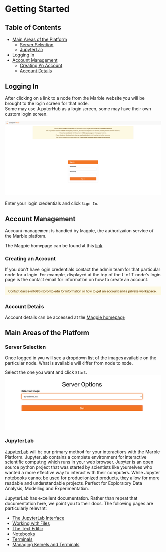 # Getting Started

## Table of Contents
- [Main Areas of the Platform](#main-areas)
  - [Server Selection](#server-selection)
  - [JupyterLab](#jupyterlab)
- [Logging In](#logging-in)
- [Account Management](#account-management)
  - [Creating An Account](#creating-account)
  - [Account Details](#account-details)




## <a id="logging-in"></a>Logging In

After clicking on a link to a node from the Marble website you will be brought to the login screen for that node.  
Some may use JupyterHub as a login screen, some may have their own custom login screen.  

![U of T Node Login Screen](images/getting-started/login-screen.png)

Enter your login credentials and click `Sign In`.  

## <a id="account-management"></a>Account Management
Account management is handled by Magpie, the authorization service of the Marble platform.

The Magpie homepage can be found at this [link](https://daccs.cs.toronto.edu/magpie/)

### <a id="creating-account"></a>Creating an Account
If you don't have login credentials contact the admin team for that particular node for a 
login.  For example, displayed at the top of the U of T node's login page is the contact email for information on how to create an account.

![U of T Node Info Email](images/getting-started/uoft-info-contact.png)

### <a id="account-details"></a>Account Details
Account details can be accessed at the [Magpie homepage](https://daccs.cs.toronto.edu/magpie/)


## <a id="main-areas"></a>Main Areas of the Platform
### <a id="server-selection"></a>Server Selection
Once logged in you will see a dropdown list of the images available on the particular node. What is available will differ from node to node.

Select the one you want and click `Start`.
![Starting Server List Screen](images/getting-started/starting-server-list-screen.png)


### <a id="jupyterlab"></a>JupyterLab
[JupyterLab](https://jupyterlab.readthedocs.io) will be our primary method for your 
interactions with the Marble Platform. JupyterLab contains a complete environment for
interactive scientific computing which runs in your web browser. Jupyter is an
open source python project that was started by scientists like yourselves who
wanted a more effective way to interact with their computers. While Jupyter notebooks cannot 
be used for productionized products, they allow for more readable and understandable projects.
Perfect for Exploratory Data Analysis, Modelling and Experimentation. 

JupyterLab has excellent documentation. Rather than repeat that documentation
here, we point you to their docs. The following pages are particularly relevant:

- [The JupyterLab Interface](https://jupyterlab.readthedocs.io/en/stable/user/interface.html)
- [Working with Files](https://jupyterlab.readthedocs.io/en/stable/user/files.html)
- [The Text Editor](https://jupyterlab.readthedocs.io/en/stable/user/file_editor.html)
- [Notebooks](https://jupyterlab.readthedocs.io/en/stable/user/notebook.html)
- [Terminals](https://jupyterlab.readthedocs.io/en/stable/user/terminal.html)
- [Managing Kernels and Terminals](https://jupyterlab.readthedocs.io/en/stable/user/running.html)




